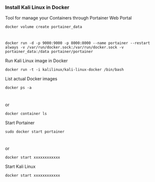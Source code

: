 ### Install Kali Linux in Docker


Tool for manage your Containers through Portainer Web Portal

    docker volume create portainer_data
#
    docker run -d -p 9000:9000 -p 8000:8000 --name portainer --restart always -v /var/run/docker.sock:/var/run/docker.sock -v portainer_data:/data portainer/portainer


Run Kali Linux image in Docker

    docker run -t -i kalilinux/kali-linux-docker /bin/bash

List actual Docker images 

    docker ps -a
#
or

    docker container ls

Start Portainer

    sudo docker start portainer
#
or

    docker start xxxxxxxxxxxx

Start Kali Linux

    docker start xxxxxxxxxxxx
